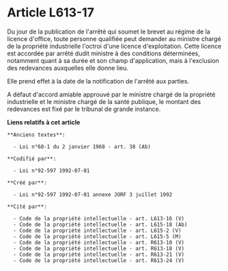 # Article L613-17

Du jour de la publication de l'arrêté qui soumet le brevet au régime de la licence d'office, toute personne qualifiée peut
demander au ministre chargé de la propriété industrielle l'octroi d'une licence d'exploitation. Cette licence est accordée
par arrêté dudit ministre à des conditions déterminées, notamment quant à sa durée et son champ d'application, mais à
l'exclusion des redevances auxquelles elle donne lieu.

Elle prend effet à la date de la notification de l'arrêté aux parties.

A défaut d'accord amiable approuvé par le ministre chargé de la propriété industrielle et le ministre chargé de la santé
publique, le montant des redevances est fixé par le tribunal de grande instance.

**Liens relatifs à cet article**

	**Anciens textes**:

	  - Loi n°68-1 du 2 janvier 1968 - art. 38 (Ab)

	**Codifié par**:

	  - Loi n°92-597 1992-07-01

	**Créé par**:

	  - Loi n°92-597 1992-07-01 annexe JORF 3 juillet 1992

	**Cité par**:

	  - Code de la propriété intellectuelle - art. L613-16 (V)
	  - Code de la propriété intellectuelle - art. L615-18 (Ab)
	  - Code de la propriété intellectuelle - art. L615-2 (V)
	  - Code de la propriété intellectuelle - art. L615-5 (M)
	  - Code de la propriété intellectuelle - art. R613-10 (V)
	  - Code de la propriété intellectuelle - art. R613-18 (V)
	  - Code de la propriété intellectuelle - art. R613-21 (V)
	  - Code de la propriété intellectuelle - art. R613-24 (V)
